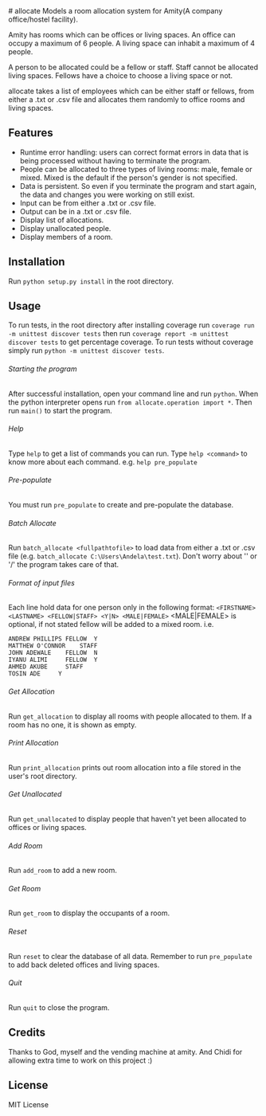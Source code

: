 <snippet>
<content>
# allocate
Models a room allocation system for Amity(A company office/hostel facility). 

Amity has rooms which can be offices or living spaces. An office can occupy a maximum of 6 people. A living space can inhabit a maximum of 4 people.

A person to be allocated could be a fellow or staff. Staff cannot be allocated living spaces. Fellows have a choice to choose a living space or not.

allocate takes a list of employees which can be either staff or fellows, from either a .txt or .csv file and allocates them randomly to office rooms and living spaces.

## Features
* Runtime error handling: users can correct format errors in data that is being processed without having to terminate the program.
* People can be allocated to three types of living rooms: male, female or mixed. Mixed is the default if the person's gender is not specified.
* Data is persistent. So even if you terminate the program and start again, the data and changes you were working on still exist.
* Input can be from either a .txt or .csv file.
* Output can be in a .txt or .csv file.
* Display list of allocations.
* Display unallocated people.
* Display members of a room.

## Installation
Run `python setup.py install` in the root directory.

## Usage
To run tests, in the root directory after installing coverage run `coverage run -m unittest discover tests` then run `coverage report -m unittest discover tests` to get percentage coverage. To run tests without coverage simply run `python -m unittest discover tests`.

###### Starting the program
After successful installation, open your command line and run `python`. When the python interpreter opens run `from allocate.operation import *`. Then run `main()` to start the program.

###### Help
Type `help` to get a list of commands you can run. Type `help <command>` to know more about each command. e.g. `help pre_populate`

###### Pre-populate
You must run `pre_populate` to create and pre-populate the database.

###### Batch Allocate
Run `batch_allocate <fullpathtofile>` to load data from either a .txt or .csv file (e.g. `batch_allocate C:\Users\Andela\test.txt`). Don't worry about '\' or '/' the program takes care of that.

###### Format of input files
Each line hold data for one person only in the following format:
`<FIRSTNAME> <LASTNAME> <FELLOW|STAFF> <Y|N> <MALE|FEMALE>`
<MALE|FEMALE> is optional, if not stated fellow will be added to a mixed room. i.e.
```
ANDREW PHILLIPS	FELLOW	Y
MATTHEW O'CONNOR	STAFF
JOHN ADEWALE	FELLOW	N
IYANU ALIMI		FELLOW	Y
AHMED AKUBE		STAFF
TOSIN ADE     Y
```

###### Get Allocation
Run `get_allocation` to display all rooms with people allocated to them. If a room has no one, it is shown as empty.

###### Print Allocation
Run `print_allocation` prints out room allocation into a file stored in the user's root directory.

###### Get Unallocated
Run `get_unallocated` to display people that haven't yet been allocated to offices or living spaces.

###### Add Room
Run `add_room` to add a new room.

###### Get Room
Run `get_room` to display the occupants of a room.

###### Reset
Run `reset` to clear the database of all data. Remember to run `pre_populate` to add back deleted offices and living spaces.

###### Quit
Run `quit` to close the program.


## Credits
Thanks to God, myself and the vending machine at amity. And Chidi for allowing extra time to work on this project :)

## License
MIT License 
</content>
</snippet>
